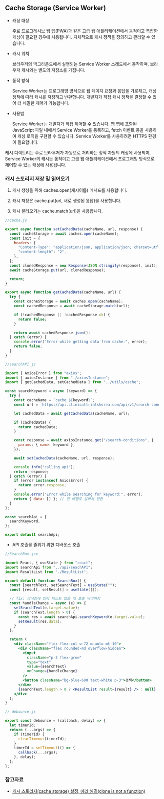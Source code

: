 ## Cache Storage (Service Worker)

- 캐싱 대상

  주로 프로그레시브 웹 앱(PWA)과 같은 고급 웹 애플리케이션에서 동적이고 복잡한 캐싱이 필요한 경우에 사용됩니다. 자체적으로 캐시 정책을 정의하고 관리할 수 있습니다.

- 캐시 위치

  브라우저의 백그라운드에서 실행되는 Service Worker 스레드에서 동작하며, 브라우저 캐시와는 별도의 저장소를 가집니다.

- 동작 방식

  Service Worker는 프로그래밍 방식으로 웹 페이지 요청과 응답을 가로채고, 캐싱 정책에 따라 캐시를 저장하고 반환합니다. 개발자가 직접 캐시 정책을 결정할 수 있어 더 세밀한 제어가 가능합니다.

- 사용법

  Service Worker는 개발자가 직접 제어할 수 있습니다. 웹 앱에 포함된 JavaScript 파일 내에서 Service Worker를 등록하고, fetch 이벤트 등을 사용하여 캐싱 로직을 구현할 수 있습니다. Service Worker를 사용하려면 HTTPS 환경이 필요합니다.

캐시 디렉토리는 주로 브라우저가 자동으로 처리하는 정적 자원의 캐싱에 사용되며, Service Worker의 캐시는 동적이고 고급 웹 애플리케이션에서 프로그래밍 방식으로 제어할 수 있는 캐싱에 사용됩니다.

### 캐시 스토리지 저장 및 읽어오기

1. 캐시 생성을 위해 caches.open(캐시이름) 메서드를 사용합니다.

2. 캐시 저장은 cache.put(url, 새로 생성된 응답)을 사용합니다.

3. 캐시 불러오기는 cache.match(url)을 사용합니다.

```jsx
//cache.js

export async function setCachedData(cacheName, url, response) {
  const cacheStorage = await caches.open(cacheName);
  const init = {
    headers: {
      "Content-Type": "application/json, application/json; charset=utf-8",
      "content-length": "2",
    },
  };
  const clonedResponse = new Response(JSON.stringify(response), init);
  await cacheStorage.put(url, clonedResponse);

  return;
}

export async function getCachedData(cacheName, url) {
  try {
    const cacheStorage = await caches.open(cacheName);
    const cachedResponse = await cacheStorage.match(url);

    if (!cachedResponse || !cachedResponse.ok) {
      return false;
    }

    return await cachedResponse.json();
  } catch (error) {
    console.error("Error while getting data from cache:", error);
    return false;
  }
}
```

```jsx
//searchAPI.js

import { AxiosError } from "axios";
import { axiosInstance } from "./axiosInstance";
import { getCachedData, setCachedData } from "../utils/cache";

const searchKeyword = async (keyword) => {
  try {
    const cacheName = `cache_${keyword}`;
    const url = `https://api.clinicaltrialskorea.com/api/v1/search-conditions/?name=${keyword}`;

    let cachedData = await getCachedData(cacheName, url);

    if (cachedData) {
      return cachedData;
    }

    const response = await axiosInstance.get("/search-conditions", {
      params: { name: keyword },
    });

    await setCachedData(cacheName, url, response);

    console.info("calling api");
    return response;
  } catch (error) {
    if (error instanceof AxiosError) {
      return error.response;
    }
    console.error("Error while searching for keyword:", error);
    return { data: [] }; // 빈 배열로 감싸서 반환
  }
};

const searchApi = {
  searchKeyword,
};

export default searchApi;
```

- API 호출을 줄위기 위한 디바운스 호출

```jsx
//SearchBox.jsx

import React, { useState } from "react";
import searchApi from "../api/seachAPI";
import ResultList from "./ResultList";

export default function SearchBox() {
  const [searchText, setSearchText] = useState("");
  const [result, setResult] = useState([]);

  // fix: 검색창에 입력 텍스트 없을 때 호출 막아야함
  const handleChange = async (e) => {
    setSearchText(e.target.value);
    if (searchText.length > 0) {
      const res = await searchApi.searchKeyword(e.target.value);
      setResult(res.data);
    }
  };

  return (
    <div className="flex flex-col w-72 m-auto mt-10">
      <div className="flex rounded-md overflow-hidden">
        <input
          className="p-3 flex-grow"
          type="text"
          value={searchText}
          onChange={handleChange}
        />
        <button className="bg-blue-600 text-white p-3">검색</button>
      </div>
      {searchText.length > 0 ? <ResultList result={result} /> : null}
    </div>
  );
}
```

```jsx
// debounce.js

export const debounce = (callback, delay) => {
  let timerId;
  return (...args) => {
    if (timerId) {
      clearTimeout(timerId);
    }
    timerId = setTimeout(() => {
      callback(...args);
    }, delay);
  };
};
```

### 참고자료

- [캐시 스토리지(cache storage) 설정, 에러 해결(clone is not a function)](https://always-hyeppy.tistory.com/35)
